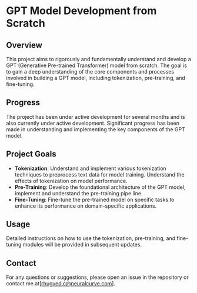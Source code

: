 # GPT Model Development from Scratch

## Overview

This project aims to rigorously and fundamentally understand and develop a GPT (Generative Pre-trained Transformer) model from scratch. The goal is to gain a deep understanding of the core components and processes involved in building a GPT model, including tokenization, pre-training, and fine-tuning.

## Progress

The project has been under active development for several months and is also currently under active development. Significant progress has been made in understanding and implementing the key components of the GPT model.

## Project Goals

- **Tokenization**: Understand and implement various tokenization techniques to preprocess text data for model training. Understand the effects of tokenization on model performance.
- **Pre-Training**: Develop the foundational architecture of the GPT model, implement and understand the pre-training pipe line.
- **Fine-Tuning**: Fine-tune the pre-trained model on specific tasks to enhance its performance on domain-specific applications.

## Usage

Detailed instructions on how to use the tokenization, pre-training, and fine-tuning modules will be provided in subsequent updates.

## Contact

For any questions or suggestions, please open an issue in the repository or contact me at[rhugved.c@neuralcurve.com].